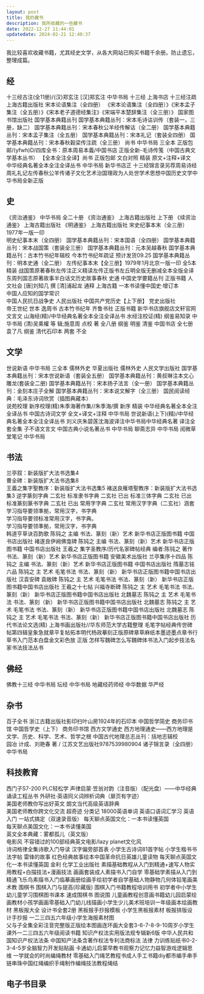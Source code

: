 ```yaml
---
layout: post
title: 我的藏书
description: 我所收藏的一些藏书
date: 2022-12-27 11:44:01
updatedate: 2024-02-21 12:40:37
---
```


我比较喜欢收藏书籍，尤其经史文学，从各大网站已购买书籍千余册。防止遗忘，整理成篇。
 
## 经

十三经古注(全11册)/(汉)郑玄注 [汉]郑玄注 中华书局
十三经 上海书店
十三经注疏 上海古籍出版社
宋本论语集注（全四册）
《宋本论语集注（全四册）》《宋本孟子集注（全五册）》《宋本老子道德经集注》《宋端平本楚辞集注（全三册）》 国家图书馆出版社 国学基本典籍丛刊
国学基本典籍丛刊：宋本毛诗诂训传（套装一，三册，缺二）	
国学基本典籍丛刊：宋本春秋公羊经传解诂（全二册）
国学基本典籍丛刊：宋本孟子集注（全五册）
国学基本典籍丛刊：宋本礼记（套装全四册）
国学基本典籍丛刊：宋本春秋穀梁传注疏（全三册）
尚书 中华书局 三全本
正版包邮/(yfwh)D/四库全书：原本周易本義/中国书店
正版全新-毛诗传笺（中国古典文学基本丛书）
【全本全注全译】尚书 正版包邮 文白对照 精装 原文+注释+译文 中华经典名著全本全注全译丛书 中华书局 新华书店正
十三经锦言录另荐周易诗经周礼礼记左传春秋公羊传诸子文化艺术治国理政为人处世学术思想中国历史文学中华书局全新正版

## 史

《资治通鉴》 中华书局 全二十册
《资治通鉴》 上海古籍出版社 上下册
《续资治通鉴》 上海古籍出版社
《明通鉴》 上海古籍出版社
宋史纪事本末（全三册）1977年一版一印	
明史纪事本末（全四册）	
国学基本典籍丛刊：宋本国语（全四册）
国学基本典籍丛刊：宋本战国策（套装全三册）
国学基本典籍丛刊：元本吴越春秋
国学基本典籍丛刊：古本竹书纪年辑校 今本竹书纪年疏证 预计发货09.25
国学基本典籍丛刊：明本史通（全二册）
左传纪事本末【全三册】1979年1月北京一版一印
全5本精装 战国策原著春秋左传注正义精读左传正版书左丘明全版无删减全本全版全译东周列国志原著故事半白话文历史故事春秋
史通 中国史学要籍丛刊 正版书籍 人文社会 [唐]刘知几 撰 [清]浦起龙 通释 上海古籍
一本书读懂中国史·增订本	
中国人应知的国学常识	
中国人民抗日战争史 人民出版社
中国共产党历史【上下册】 党史出版社	
帝王世纪 世本 逸周书 古本竹书纪年 齐鲁书社 正版书籍 新华书店旗舰店文轩官网 文言文
山海经(精)/中华经典名著全本全注全译丛书
水经注校证(精)
纲鉴易知录 中华书局 (清)吴乘權 等 辑;施意周 点校 著 全八册
纲鉴 明鉴 清鉴 中国书店 全七册
袁了凡 纲鉴 清代石印本 两套 不全

## 文学

世说新语 中华书局 三全本
儒林外史 华夏出版社
儒林外史 人民文学出版社
国学基本典籍丛刊：宋本世说新语（套装全五册）
国学基本典籍丛刊：黄叔琳注本文心雕龙(套装全二册)
国学基本典籍丛刊：宋本扬子法言（全一册）
国学基本典籍丛刊：金刻本庄子全解
国学基本典籍丛刊：宋本说文解字（全三册）
国民阅读经典：毛泽东诗词欣赏（插图典藏本）	
说苑校理 新序校理(精)朱季海著作集//朱季海/撰
新序 精装 中华经典名著全本全注全译丛书 中国古诗词文学 全文+译文+注释 中华书局
世说新语(上下)(精)/中华经典名著全本全注全译丛书 刘义庆朱碧莲沈海波译注中华书局中华经典名著 译注全套全集
子不语文言文 中国古典小说名著丛书 中华书局
聊斋志异 中华书局
阅微草堂笔记 中华书局

## 书法

兰亭叙：新装版扩大法书选集4	
曹全碑：新装版扩大法书选集8	
王義之集字聖教序：新装版扩大法书选集5	
褚送良雁塔聖教序：新装版扩大法书选集3	
逆字篆刻字典 二玄社
标准隶书字典 二玄社 已出
标准三体字典 二玄社 已出
标准篆刻篆书字典 二玄社 已出
常用字字典 二玄社
常用汉字字典（二玄社）涵套	
学习指导要领準拠，常用汉字，书字典	
学习指导要领标准常用汉字，书字典。	
学习指导要领準拠，常用汉字，书字典	
韩道亨草诀百韵歌 陈钝之 主编 书法、篆刻（新）艺术 新华书店正版图书籍 中国书店出版社
褚遂良伊阙佛龛碑 陈钝之 主编 书法、篆刻（新）艺术 新华书店正版图书籍 中国书店出版社
王羲之 集字圣教序/历代名家碑帖经典 编者:陈钝之 著作 书法、篆刻（新）艺术 新华书店正版图书籍 安徽美术出版社
兰亭集序十四品 陈钝之 主编 书法、篆刻（新）艺术 新华书店正版图书籍 中国书店出版社
隋墓志铭六品 陈钝之 主 艺术 毛笔书法 书法、篆刻（新） 新华书店正版图书籍中国书店出版社
汉袁安碑 袁敞碑 陈钝之 主 艺术 毛笔书法 书法、篆刻（新） 新华书店正版图书籍中国书店出版社
王羲之十七帖 兴福寺断碑 陈钝之 主 艺术 毛笔书法 书法、篆刻（新） 新华书店正版图书籍中国书店出版社
北魏墓志 陈钝之 主 艺术 毛笔书法 书法、篆刻（新） 新华书店正版图书籍中国书店出版社
北魏墓志 陈钝之 主 艺术 毛笔书法 书法、篆刻（新） 新华书店正版图书籍中国书店出版社
北魏墓志 陈钝之 主 艺术 毛笔书法 书法、篆刻（新） 新华书店正版图书籍中国书店出版社
历代书法论文选(精) 上海书画出版社//华东师范大学古籍整理
毛笔字帖经典传世碑帖第四辑皇象急就章平复帖拓本明代杨政摹刻正版原碑章草麻纸本墨迹墨点章书行草书入门范本白盘金文彩色放
正版 怎样写魏碑怎么写魏碑体书法入门起步技法名家书法技法丛书

## 佛经

佛教十三经 中华书局
坛经 中华书局
地藏经药师经 中华数据
华严经 

## 杂书

百子全书 浙江古籍出版社影印扫叶山房1924年的石印本
中国哲学简史 商务印书馆
中国哲学史（上下） 商务印书馆
西方文学通史
西方地理通史——西方地理是文学、历史、科学、艺术、哲学之根
中国古代地理总志丛刊：括地志辑校	
园冶 计成、刘艳春 著 / 江苏文艺出版社9787539980904
诸子锦言录（全四册） 中华书局


## 科技教育

西门子S7-200 PLC轻松学
声律启蒙·笠翁对韵（注音版）（配光盘）——中华经典诵读工程丛书	
外研社·英语同义词辨析词典（扉页有字迹）	
美国老师教你写出好英文	
朗文当代高级英语辞典	
美国老师教你跨文化交流	
超奇迹 分类记 18000英语单词 英语口语词汇学习 英语入门 一站式搞定（双速录音版）
每天聊点英国文化：一本书读懂英国	
每天聊点美国文化：一本书读懂美国	
英文全本典藏：雾都孤儿（英文版）	
电影风 不容错过的100部经典英文电影/lazy planet文化风	
诗词格律全集诗歌入门导读
汉字偏旁部首表
小学生古诗词81首字帖 小学生楷书书法字帖
雷锋的故事 红色经典故事绘本中国革命抗日英雄儿童读物
每天聊点英国文化一本书读懂英国 金利 化学工业出版社
素描基础教程从入门到精通+速写人物实用教程+白描技法+漫画技法 画画套装成人素描书入门自学
零基础学素描从入门到精通飞乐鸟素描书入门临摹画册绘画手绘初学者自学基础人物静物几何体铅笔画美术教
围棋书 围棋入门与提高(珍藏版) 围棋入门书籍教程培训用书 初学者中小学生幼儿童学习围棋图书课本 速成围棋书 图说围
儿童画教程创意画书籍幼儿园启蒙绘画教材小孩学画画零基础入门幼儿线描画小学生少儿美术班培训一年级画本绘画教材
黑板报大全 设计书全套2册 黑板报手抄报模板 小学生黑板报素材 板报排版设计手抄报 一二三四五六年级小学生海报素材图	
父与子全集全彩注音完整版正版绘本图画连环画大全套3-6-7-8-9-10周岁小学生课外一二三四五六年级阅读书籍	
知识产权法实用版法规专辑新6版 中华人民共和国知识产权法法条 中国知产法条含著作权法专利法商标法 法律	
力训练贴纸书0-2-3-4-5岁全脑智力开发贴贴画 卡通幼儿启蒙早教书观察力记忆力益智游戏逻辑思维
一学就会的时尚编绳教材 零基础入门绳艺教程书成人手工书籍diy都市编手串手链串珠中国红绳编织手绳制作编绳技法教程绳结

## 电子书目录